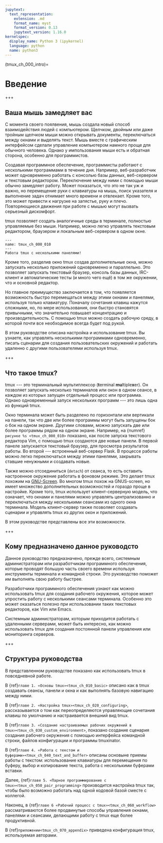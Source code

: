 ```yaml
---
jupytext:
  text_representation:
    extension: .md
    format_name: myst
    format_version: 0.13
    jupytext_version: 1.16.0
kernelspec:
  display_name: Python 3 (ipykernel)
  language: python
  name: python3
---
```


(tmux_ch_000_intro)=
# Введение

+++

## Ваша мышь замедляет вас

С момента своего поялвения, мышь создала новый способ взаимодействия людей с компьютером.
Щелчком, двойным или даже тройным щелчком мыши можно открывать документы, переключаться между окнами и выделять текст.
Мышь вместе с графическим интерфейсом сделали управление компьютером намного проще для обычного человека.
Однако у импользования мыши есть и обратная сторона, особенно для программистов.

Создавая программное обеспечение, программисты работают с несколькими программами в течение дня.
Например, веб-разработчик может одновременно работать с консолью базы данных, веб-сервером и текстовым редактором.
Переключение между ними с помощью мыши обычно замедляет работу.
Может показаться, что это не так уж и важно, но перемещение руки с клавиатуры на мышь, поиск указателя и выполнение задач отнимает
много времени и отвлекает.
Кроме того, это может привести к нагрузке на запястье, руку и плечо.
Повторяющиеся движения при работе с мышью могут вызвать серьезный дискомфорт.

tmux позволяет создать аналогичные среды в терминале, полностью управляемые без мыши.
Например, можно легко управлять текстовым редактором, браузером и локальным веб-сервером в одном окне.

```{figure} ./images/tmux_ch_000_010.svg
---
name: tmux_ch_000_010
---
Работа tmux с несколькими панелями!
```

Кроме того, разделив окно tmux создав дополнительные окна, можно запускать несколько приложений одновременно и параллельно.
Это позволяет запускать текстовый браузер, консоль базы данных, IRC-клиент и автоматические тесты (и много чего ещё) в том же окружении, что и основной редактор.

Но главное преимущество заключается в том, что появляется возможность быстро перемещаться между этими окнами и панелями, используя только клавиатуру.
Поначалу сочетания клавиш кажутся сложными, но, по мере использования, они быстро становятся привычными, что значительно повышает концентрацию и производительность.
С помощью tmux можно создать рабочую среду, в которой почти все необходимое всегда будет под рукой.

В этом руководстве описана настройка и использование tmux.
Вы узнаете, как управлять несколькими программами одновременно, писать сценарии для создания пользовательских окружений и работать удаленно с другими пользователями используя tmux.

+++

## Что такое tmux?

tmux --- это терминальный мультиплексор (**t**erminal **mu**ltiple**x**er).
Он позволяет запускать несколько терминалов или окон в одном сеансе, в каждом из которых запущен отдельный процесс или программа.
Однако одновременный запуск нескольких программ --- это лишь одна из функций tmux.

Окно терминала может быть разделено по горизонтали или вертикали на панели, так что две или более программы могут быть запущены бок о бок на одном экране. Другими словами, можно запускать две или более программы рядом на одном экране.
Например, на {numref}`рисунке %s <tmux_ch_000_010>` показано, как после запуска текстового редактора Vim, с помощью tmux создаются две новые панели. В первой панеле запускается текстовый браузер, для просмотра результатов работы. 
Во второй --- встроенный веб-сервер Flask.
В процессе работы можно легко переключаться между этими панелями, закрывать ставшие ненужными и создавать новые.


Также можно отсоединиться (`detach`) от сеанса, то есть оставить настроенное окружение работать в фоновом режиме.
Это делает tmux похожим на [GNU-Screen](https://www.gnu.org/software/screen/).
Во многом tmux похож на GNUS-screen, но имеет множество дополнительных возможностей и гораздо проще в настройке.
Кроме того, tmux использует клиент-серверную модель, что означает, что окнами и панелями можно управлять централизованно и переключаться между несколькими сеансами из одного окна терминала.
Модель клиент-сервер также позволяет создавать сценарии и управлять tmux из других окон и приложений.

В этом руководстве представлены все эти возможности.

+++

## Кому предназначено данное руководсто

Данное руководство предназначено, прежде всего, системным администраторам или разработчикам программного обеспечения, которые проводят большую часть своего времени используя инструменты терминала и командной строки.
Это руководство поможет им выполнять свою работу быстрее.

Разработчики программного обеспечения узнают как можно использовать tmux для создания рабочего окружения, которое может упростить работу с несколькими сеансами терминала.
Особенно это может оказаться полезно при использовании таких текстовых редакторов, как Vim или Emacs.

Системным администраторам, которым приходится работать с удаленными серверами, может быть интересно, как можно использовать tmux для создания постоянной панели управления или мониторинга серверов.

+++

## Структура руководства

В представленном руководстве показано как использовать tmux в повседневной работе.

В {ref}`главе 1. «Основы tmux»<tmux_ch_010_basic>` описано как в tmux создавать сеансы, панели и окна и как выполнять базовую навигацию между ними.

В {ref}`главе 2. «Настройка tmux»<tmux_ch_020_configuring>`, рассказывается о том как переопределяются управляющие сочетания клавиш по умолчанию и настраивается внешний вид tmux.

В {ref}`главе 3. «Создание настраиваемых рабочих окружений в tmux»<tmux_ch_030_custom_environment>`, показано создание сценария создания рабочего окружения с помощью интерфейса командной строки, файлов конфигурации и программы tmuxinator.

В {ref}`главе 4. «Работа с текстом и буферами»<tmux_ch_040_text_and_buffer>` описаны основыне приемы работы с текстом: использование клавиатуры для перемещения по буферу, выбор и копирование текста, работа с несколькими буферами вставки.

Далее, {ref}`главе 5. «Парное программирование с tmux»<tmux_ch_050_pair_programming>` производится настройка tmux так, чтобы было возможно работать над одной кодовой базой сместе с коллегой.

Наконец, в {ref}`главе 6 «Рабочий процесс с tmux»<tmux_ch_060_workflow>` рассматриваются более продвинутые способы управления окнами, панелями и сеансами, делающими работу с tmux еще более продуктивной.

В {ref}`приложении<tmux_ch_070_appendix>` приведена конфигурация tmux, используемая авторами.

```{code-cell} ipython3

```
